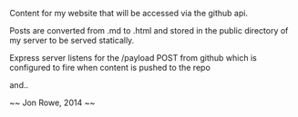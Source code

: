Content for my website that will be accessed via the github api.

Posts are converted from .md to .html and stored in the public directory of my server to be served statically.

Express server listens for the /payload POST from github which is configured to fire when content is pushed to the repo

and..

~~ Jon Rowe, 2014 ~~